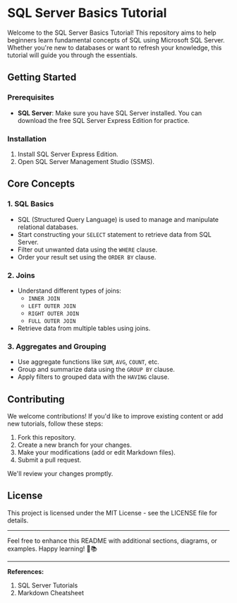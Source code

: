 # SQL Server Basics Tutorial

Welcome to the SQL Server Basics Tutorial! This repository aims to help beginners learn fundamental concepts of SQL using Microsoft SQL Server. Whether you're new to databases or want to refresh your knowledge, this tutorial will guide you through the essentials.

## Getting Started

### Prerequisites

- **SQL Server**: Make sure you have SQL Server installed. You can download the free SQL Server Express Edition for practice.

### Installation

1. Install SQL Server Express Edition.
2. Open SQL Server Management Studio (SSMS).

## Core Concepts

### 1. SQL Basics

- SQL (Structured Query Language) is used to manage and manipulate relational databases.
- Start constructing your `SELECT` statement to retrieve data from SQL Server.
- Filter out unwanted data using the `WHERE` clause.
- Order your result set using the `ORDER BY` clause.

### 2. Joins

- Understand different types of joins:
  - `INNER JOIN`
  - `LEFT OUTER JOIN`
  - `RIGHT OUTER JOIN`
  - `FULL OUTER JOIN`
- Retrieve data from multiple tables using joins.

### 3. Aggregates and Grouping

- Use aggregate functions like `SUM`, `AVG`, `COUNT`, etc.
- Group and summarize data using the `GROUP BY` clause.
- Apply filters to grouped data with the `HAVING` clause.

## Contributing

We welcome contributions! If you'd like to improve existing content or add new tutorials, follow these steps:

1. Fork this repository.
2. Create a new branch for your changes.
3. Make your modifications (add or edit Markdown files).
4. Submit a pull request.

We'll review your changes promptly.

## License

This project is licensed under the MIT License - see the LICENSE file for details.

---

Feel free to enhance this README with additional sections, diagrams, or examples. Happy learning! 🚀📚

---

**References:**
1. SQL Server Tutorials
2. Markdown Cheatsheet
